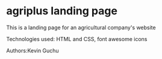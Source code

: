 # agriplus landing page
This is a landing page for an agricultural company's website

Technologies used: HTML and CSS, font awesome icons

Authors:Kevin Guchu
